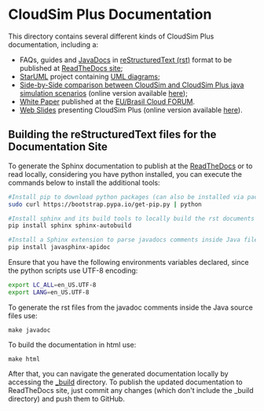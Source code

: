 # CloudSim Plus Documentation

This directory contains several different kinds of CloudSim Plus documentation, including a:
- FAQs, guides and [JavaDocs](javadocs) in [reStructuredText (rst)](https://en.wikipedia.org/wiki/ReStructuredText) format to be published at [ReadTheDocs site](http://cloudsimplus.rtfd.io);
- [StarUML](http://staruml.io) project containing [UML diagrams](cloudsim-plus.staruml.mdj); 
- [Side-by-Side comparison between CloudSim and CloudSim Plus java simulation scenarios](CloudSim-and-CloudSimPlus-Comparison.html) (online version available [here](http://cloudsimplus.org/CloudSim-and-CloudSimPlus-Comparison.html));
- [White Paper](cloudsim-plus-white-paper.pdf) published at the [EU/Brasil Cloud FORUM](https://eubrasilcloudforum.eu).
- [Web Slides](presentation/index.html) presenting CloudSim Plus (online version available [here](http://cloudsimplus.org/presentation/)).

## Building the reStructuredText files for the Documentation Site
To generate the Sphinx documentation to publish at the [ReadTheDocs](http://cloudsimplus.rtfd.io) or to read locally, considering you have python installed, you can execute the commands below to install the additional tools:

```bash
#Install pip to download python packages (can also be installed via package managers in Linux and macOS)
sudo curl https://bootstrap.pypa.io/get-pip.py | python

#Install sphinx and its build tools to locally build the rst documents to html, latex, epub or other formats
pip install sphinx sphinx-autobuild 

#Install a Sphinx extension to parse javadocs comments inside Java files and generate rst files for Sphinx
pip install javasphinx-apidoc
```

Ensure that you have the following environments variables declared, since the python scripts use UTF-8 encoding:

```bash
export LC_ALL=en_US.UTF-8
export LANG=en_US.UTF-8
```

To generate the rst files from the javadoc comments inside the Java source files use:

```shell
make javadoc
```

To build the documentation in html use:
```shell
make html
```

After that, you can navigate the generated documentation locally by accessing the [_build](_build) directory. To publish the updated documentation to ReadTheDocs site, just commit any changes (which don't include the _build directory) and push them to GitHub.
